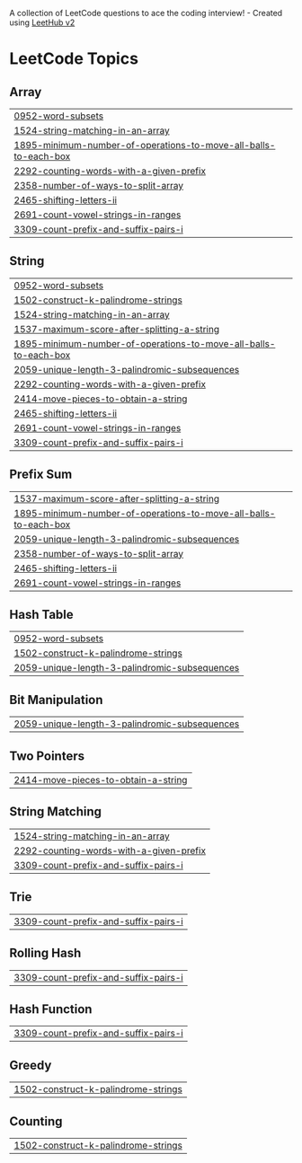 A collection of LeetCode questions to ace the coding interview! - Created using [LeetHub v2](https://github.com/arunbhardwaj/LeetHub-2.0)
<!---LeetCode Topics Start-->
# LeetCode Topics
## Array
|  |
| ------- |
| [0952-word-subsets](https://github.com/bytebeaver/leetcode-solutions/tree/master/0952-word-subsets) |
| [1524-string-matching-in-an-array](https://github.com/bytebeaver/leetcode-solutions/tree/master/1524-string-matching-in-an-array) |
| [1895-minimum-number-of-operations-to-move-all-balls-to-each-box](https://github.com/bytebeaver/leetcode-solutions/tree/master/1895-minimum-number-of-operations-to-move-all-balls-to-each-box) |
| [2292-counting-words-with-a-given-prefix](https://github.com/bytebeaver/leetcode-solutions/tree/master/2292-counting-words-with-a-given-prefix) |
| [2358-number-of-ways-to-split-array](https://github.com/bytebeaver/leetcode-solutions/tree/master/2358-number-of-ways-to-split-array) |
| [2465-shifting-letters-ii](https://github.com/bytebeaver/leetcode-solutions/tree/master/2465-shifting-letters-ii) |
| [2691-count-vowel-strings-in-ranges](https://github.com/bytebeaver/leetcode-solutions/tree/master/2691-count-vowel-strings-in-ranges) |
| [3309-count-prefix-and-suffix-pairs-i](https://github.com/bytebeaver/leetcode-solutions/tree/master/3309-count-prefix-and-suffix-pairs-i) |
## String
|  |
| ------- |
| [0952-word-subsets](https://github.com/bytebeaver/leetcode-solutions/tree/master/0952-word-subsets) |
| [1502-construct-k-palindrome-strings](https://github.com/bytebeaver/leetcode-solutions/tree/master/1502-construct-k-palindrome-strings) |
| [1524-string-matching-in-an-array](https://github.com/bytebeaver/leetcode-solutions/tree/master/1524-string-matching-in-an-array) |
| [1537-maximum-score-after-splitting-a-string](https://github.com/bytebeaver/leetcode-solutions/tree/master/1537-maximum-score-after-splitting-a-string) |
| [1895-minimum-number-of-operations-to-move-all-balls-to-each-box](https://github.com/bytebeaver/leetcode-solutions/tree/master/1895-minimum-number-of-operations-to-move-all-balls-to-each-box) |
| [2059-unique-length-3-palindromic-subsequences](https://github.com/bytebeaver/leetcode-solutions/tree/master/2059-unique-length-3-palindromic-subsequences) |
| [2292-counting-words-with-a-given-prefix](https://github.com/bytebeaver/leetcode-solutions/tree/master/2292-counting-words-with-a-given-prefix) |
| [2414-move-pieces-to-obtain-a-string](https://github.com/bytebeaver/leetcode-solutions/tree/master/2414-move-pieces-to-obtain-a-string) |
| [2465-shifting-letters-ii](https://github.com/bytebeaver/leetcode-solutions/tree/master/2465-shifting-letters-ii) |
| [2691-count-vowel-strings-in-ranges](https://github.com/bytebeaver/leetcode-solutions/tree/master/2691-count-vowel-strings-in-ranges) |
| [3309-count-prefix-and-suffix-pairs-i](https://github.com/bytebeaver/leetcode-solutions/tree/master/3309-count-prefix-and-suffix-pairs-i) |
## Prefix Sum
|  |
| ------- |
| [1537-maximum-score-after-splitting-a-string](https://github.com/bytebeaver/leetcode-solutions/tree/master/1537-maximum-score-after-splitting-a-string) |
| [1895-minimum-number-of-operations-to-move-all-balls-to-each-box](https://github.com/bytebeaver/leetcode-solutions/tree/master/1895-minimum-number-of-operations-to-move-all-balls-to-each-box) |
| [2059-unique-length-3-palindromic-subsequences](https://github.com/bytebeaver/leetcode-solutions/tree/master/2059-unique-length-3-palindromic-subsequences) |
| [2358-number-of-ways-to-split-array](https://github.com/bytebeaver/leetcode-solutions/tree/master/2358-number-of-ways-to-split-array) |
| [2465-shifting-letters-ii](https://github.com/bytebeaver/leetcode-solutions/tree/master/2465-shifting-letters-ii) |
| [2691-count-vowel-strings-in-ranges](https://github.com/bytebeaver/leetcode-solutions/tree/master/2691-count-vowel-strings-in-ranges) |
## Hash Table
|  |
| ------- |
| [0952-word-subsets](https://github.com/bytebeaver/leetcode-solutions/tree/master/0952-word-subsets) |
| [1502-construct-k-palindrome-strings](https://github.com/bytebeaver/leetcode-solutions/tree/master/1502-construct-k-palindrome-strings) |
| [2059-unique-length-3-palindromic-subsequences](https://github.com/bytebeaver/leetcode-solutions/tree/master/2059-unique-length-3-palindromic-subsequences) |
## Bit Manipulation
|  |
| ------- |
| [2059-unique-length-3-palindromic-subsequences](https://github.com/bytebeaver/leetcode-solutions/tree/master/2059-unique-length-3-palindromic-subsequences) |
## Two Pointers
|  |
| ------- |
| [2414-move-pieces-to-obtain-a-string](https://github.com/bytebeaver/leetcode-solutions/tree/master/2414-move-pieces-to-obtain-a-string) |
## String Matching
|  |
| ------- |
| [1524-string-matching-in-an-array](https://github.com/bytebeaver/leetcode-solutions/tree/master/1524-string-matching-in-an-array) |
| [2292-counting-words-with-a-given-prefix](https://github.com/bytebeaver/leetcode-solutions/tree/master/2292-counting-words-with-a-given-prefix) |
| [3309-count-prefix-and-suffix-pairs-i](https://github.com/bytebeaver/leetcode-solutions/tree/master/3309-count-prefix-and-suffix-pairs-i) |
## Trie
|  |
| ------- |
| [3309-count-prefix-and-suffix-pairs-i](https://github.com/bytebeaver/leetcode-solutions/tree/master/3309-count-prefix-and-suffix-pairs-i) |
## Rolling Hash
|  |
| ------- |
| [3309-count-prefix-and-suffix-pairs-i](https://github.com/bytebeaver/leetcode-solutions/tree/master/3309-count-prefix-and-suffix-pairs-i) |
## Hash Function
|  |
| ------- |
| [3309-count-prefix-and-suffix-pairs-i](https://github.com/bytebeaver/leetcode-solutions/tree/master/3309-count-prefix-and-suffix-pairs-i) |
## Greedy
|  |
| ------- |
| [1502-construct-k-palindrome-strings](https://github.com/bytebeaver/leetcode-solutions/tree/master/1502-construct-k-palindrome-strings) |
## Counting
|  |
| ------- |
| [1502-construct-k-palindrome-strings](https://github.com/bytebeaver/leetcode-solutions/tree/master/1502-construct-k-palindrome-strings) |
<!---LeetCode Topics End-->